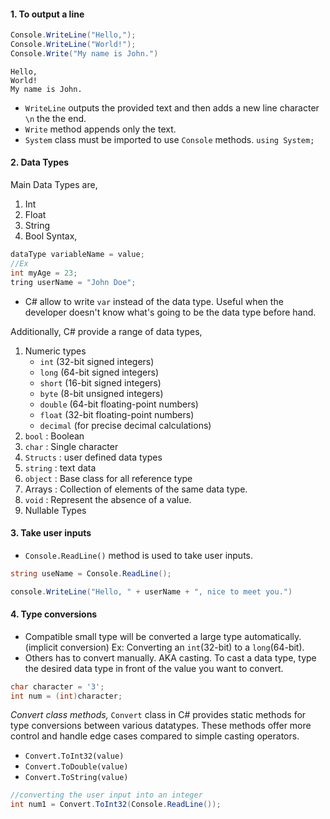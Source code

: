 #### 1. To output a line
```c#
Console.WriteLine("Hello,");
Console.WriteLine("World!");
Console.Write("My name is John.")
```
```
Hello,
World!
My name is John.
```
- `WriteLine` outputs the provided text and then adds a new line character `\n` the the end.
- `Write` method appends only the text. 
- `System` class must be imported to use `Console` methods. 
	`using System;`
#### 2. Data Types
Main Data Types are,
1. Int
2. Float
3. String
4. Bool
Syntax,
```C#
dataType variableName = value;
//Ex
int myAge = 23;
tring userName = "John Doe";
```
- C# allow to write `var` instead of the data type. Useful when the developer doesn't know what's going to be the data type before hand.

Additionally, C# provide a range of data types, 
1. Numeric types
	- `int` (32-bit signed integers)
	- `long` (64-bit signed integers)
	- `short` (16-bit signed integers)
	- `byte` (8-bit unsigned integers)
	- `double` (64-bit floating-point numbers)
	- `float` (32-bit floating-point numbers)
	- `decimal` (for precise decimal calculations)
2. `bool` : Boolean
3. `char` : Single character
4. `Structs` : user defined data types
5. `string` : text data
6. `object` : Base class for all reference type
7. Arrays : Collection of elements of the same data type.
8. `void` : Represent the absence of a value.
9. Nullable Types
#### 3. Take user inputs
- `Console.ReadLine()` method is used to take user inputs.
```C#
string useName = Console.ReadLine();

console.WriteLine("Hello, " + userName + ", nice to meet you.")
```
#### 4. Type conversions
- Compatible small type will be converted a large type automatically. (implicit conversion)
	Ex: Converting an `int`(32-bit) to a `long`(64-bit).
- Others has to convert manually. AKA casting. 
To cast a data type, type the desired data type in front of the value you want to convert. 
```C#
char character = '3';
int num = (int)character;
```

*Convert class methods,*
`Convert` class in C# provides static methods for type conversions between various datatypes. These methods offer more control and handle edge cases compared to simple casting operators. 
- `Convert.ToInt32(value)` 
- `Convert.ToDouble(value)`
- `Convert.ToString(value)`
```C#
//converting the user input into an integer
int num1 = Convert.ToInt32(Console.ReadLine());
```
